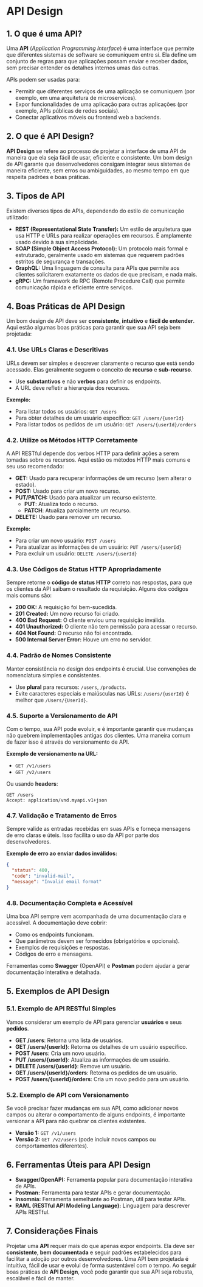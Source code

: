 # API Design

## 1. O que é uma API?

Uma **API** (*Application Programming Interface*) é uma interface que permite que diferentes sistemas de software se comuniquem entre si. Ela define um conjunto de regras para que aplicações possam enviar e receber dados, sem precisar entender os detalhes internos umas das outras.

APIs podem ser usadas para:

- Permitir que diferentes serviços de uma aplicação se comuniquem (por exemplo, em uma arquitetura de microservices).
- Expor funcionalidades de uma aplicação para outras aplicações (por exemplo, APIs públicas de redes sociais).
- Conectar aplicativos móveis ou frontend web a backends.

## 2. O que é API Design?

**API Design** se refere ao processo de projetar a interface de uma API de maneira que ela seja fácil de usar, eficiente e consistente. Um bom design de API garante que desenvolvedores consigam integrar seus sistemas de maneira eficiente, sem erros ou ambiguidades, ao mesmo tempo em que respeita padrões e boas práticas.

## 3. Tipos de API

Existem diversos tipos de APIs, dependendo do estilo de comunicação utilizado:

- **REST (Representational State Transfer):** Um estilo de arquitetura que usa HTTP e URLs para realizar operações em recursos. É amplamente usado devido à sua simplicidade.
- **SOAP (Simple Object Access Protocol):** Um protocolo mais formal e estruturado, geralmente usado em sistemas que requerem padrões estritos de segurança e transações.
- **GraphQL:** Uma linguagem de consulta para APIs que permite aos clientes solicitarem exatamente os dados de que precisam, e nada mais.
- **gRPC:** Um framework de RPC (Remote Procedure Call) que permite comunicação rápida e eficiente entre serviços.

## 4. Boas Práticas de API Design

Um bom design de API deve ser **consistente**, **intuitivo** e **fácil de entender**. Aqui estão algumas boas práticas para garantir que sua API seja bem projetada:

### 4.1. Use URLs Claras e Descritivas

URLs devem ser simples e descrever claramente o recurso que está sendo acessado. Elas geralmente seguem o conceito de **recurso** e **sub-recurso**.

- Use **substantivos** e não **verbos** para definir os endpoints.
- A URL deve refletir a hierarquia dos recursos.

**Exemplo:**

- Para listar todos os usuários: `GET /users`
- Para obter detalhes de um usuário específico: `GET /users/{userId}`
- Para listar todos os pedidos de um usuário: `GET /users/{userId}/orders`

### 4.2. Utilize os Métodos HTTP Corretamente

A API RESTful depende dos verbos HTTP para definir ações a serem tomadas sobre os recursos. Aqui estão os métodos HTTP mais comuns e seu uso recomendado:

- **GET:** Usado para recuperar informações de um recurso (sem alterar o estado).
- **POST:** Usado para criar um novo recurso.
- **PUT/PATCH:** Usado para atualizar um recurso existente.
    - **PUT**: Atualiza todo o recurso.
    - **PATCH**: Atualiza parcialmente um recurso.
- **DELETE:** Usado para remover um recurso.

**Exemplo:**

- Para criar um novo usuário: `POST /users`
- Para atualizar as informações de um usuário: `PUT /users/{userId}`
- Para excluir um usuário: `DELETE /users/{userId}`

### 4.3. Use Códigos de Status HTTP Apropriadamente

Sempre retorne o **código de status HTTP** correto nas respostas, para que os clientes da API saibam o resultado da requisição. Alguns dos códigos mais comuns são:

- **200 OK:** A requisição foi bem-sucedida.
- **201 Created:** Um novo recurso foi criado.
- **400 Bad Request:** O cliente enviou uma requisição inválida.
- **401 Unauthorized:** O cliente não tem permissão para acessar o recurso.
- **404 Not Found:** O recurso não foi encontrado.
- **500 Internal Server Error:** Houve um erro no servidor.

### 4.4. Padrão de Nomes Consistente

Manter consistência no design dos endpoints é crucial. Use convenções de nomenclatura simples e consistentes.

- Use **plural** para recursos: `/users`, `/products`.
- Evite caracteres especiais e maiúsculas nas URLs: `/users/{userId}` é melhor que `/Users/{UserId}`.

### 4.5. Suporte a Versionamento de API

Com o tempo, sua API pode evoluir, e é importante garantir que mudanças não quebrem implementações antigas dos clientes. Uma maneira comum de fazer isso é através do versionamento de API.

**Exemplo de versionamento na URL:**

- `GET /v1/users`
- `GET /v2/users`

Ou usando **headers**:

```
GET /users
Accept: application/vnd.myapi.v1+json
```

### 4.7. Validação e Tratamento de Erros

Sempre valide as entradas recebidas em suas APIs e forneça mensagens de erro claras e úteis. Isso facilita o uso da API por parte dos desenvolvedores.

**Exemplo de erro ao enviar dados inválidos:**

```json
{
  "status": 400,
  "code": "invalid-mail",
  "message": "Invalid email format"
}
```

### 4.8. Documentação Completa e Acessível

Uma boa API sempre vem acompanhada de uma documentação clara e acessível. A documentação deve cobrir:

- Como os endpoints funcionam.
- Que parâmetros devem ser fornecidos (obrigatórios e opcionais).
- Exemplos de requisições e respostas.
- Códigos de erro e mensagens.

Ferramentas como **Swagger** (OpenAPI) e **Postman** podem ajudar a gerar documentação interativa e detalhada.

## 5. Exemplos de API Design

### 5.1. Exemplo de API RESTful Simples

Vamos considerar um exemplo de API para gerenciar **usuários** e seus **pedidos**.

- **GET /users**: Retorna uma lista de usuários.
- **GET /users/{userId}**: Retorna os detalhes de um usuário específico.
- **POST /users**: Cria um novo usuário.
- **PUT /users/{userId}**: Atualiza as informações de um usuário.
- **DELETE /users/{userId}**: Remove um usuário.
- **GET /users/{userId}/orders**: Retorna os pedidos de um usuário.
- **POST /users/{userId}/orders**: Cria um novo pedido para um usuário.

### 5.2. Exemplo de API com Versionamento

Se você precisar fazer mudanças em sua API, como adicionar novos campos ou alterar o comportamento de alguns endpoints, é importante versionar a API para não quebrar os clientes existentes.

- **Versão 1:** `GET /v1/users`
- **Versão 2:** `GET /v2/users` (pode incluir novos campos ou comportamentos diferentes).

## 6. Ferramentas Úteis para API Design

- **Swagger/OpenAPI:** Ferramenta popular para documentação interativa de APIs.
- **Postman:** Ferramenta para testar APIs e gerar documentação.
- **Insomnia:** Ferramenta semelhante ao Postman, útil para testar APIs.
- **RAML (RESTful API Modeling Language):** Linguagem para descrever APIs RESTful.

## 7. Considerações Finais

Projetar uma **API** requer mais do que apenas expor endpoints. Ela deve ser **consistente**, **bem documentada** e seguir padrões estabelecidos para facilitar a adoção por outros desenvolvedores. Uma API bem projetada é intuitiva, fácil de usar e evolui de forma sustentável com o tempo. Ao seguir boas práticas de **API Design**, você pode garantir que sua API seja robusta, escalável e fácil de manter.